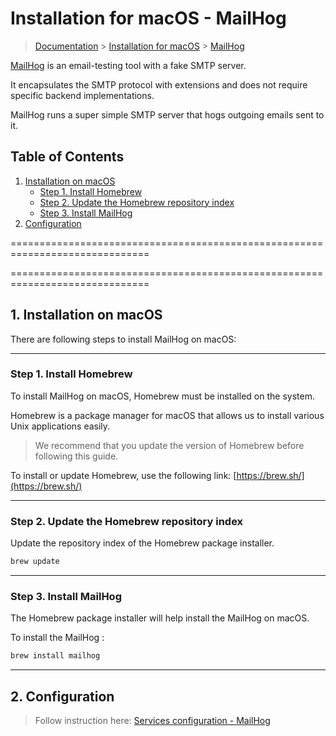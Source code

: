 # Installation for macOS - MailHog

> [Documentation](../readme.md) > [Installation for macOS](./readme.md) > [MailHog](./mailhog.md)

[MailHog](https://github.com/mailhog/MailHog) is an email-testing tool with a fake SMTP server.

It encapsulates the SMTP protocol with extensions and does not require specific backend implementations.

MailHog runs a super simple SMTP server that hogs outgoing emails sent to it.

## Table of Contents
1. [Installation on macOS](#markdown-header-1-installation-on-macos)
	* [Step 1. Install Homebrew](#markdown-header-step-1-install-homebrew)
	* [Step 2. Update the Homebrew repository index](#markdown-header-step-2-update-the-homebrew-repository-index)
	* [Step 3. Install MailHog](#markdown-header-step-3-install-mailhog)
2. [Configuration](#markdown-header-2-configuration-mailhog)

==============================================================================

==============================================================================

## 1. Installation on macOS

There are following steps to install MailHog on macOS:

---

### Step 1. Install Homebrew

To install MailHog on macOS, Homebrew must be installed on the system.

Homebrew is a package manager for macOS that allows us to install various Unix applications easily.

> We recommend that you update the version of Homebrew before following this guide.

To install or update Homebrew, use the following link: [https://brew.sh/](https://brew.sh/)

---

### Step 2. Update the Homebrew repository index

Update the repository index of the Homebrew package installer.

```bash
brew update
```

---

### Step 3. Install MailHog

The Homebrew package installer will help install the MailHog on macOS.

To install the MailHog :

```bash
brew install mailhog
```

---

## 2. Configuration

> Follow instruction here: [Services configuration - MailHog](./../configuration/services/mailhog.md)


